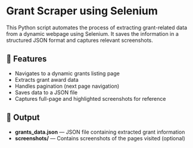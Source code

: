 # Grant Scraper using Selenium

This Python script automates the process of extracting grant-related data from a dynamic webpage using Selenium. It saves the information in a structured JSON format and captures relevant screenshots.

## 📌 Features

- Navigates to a dynamic grants listing page
- Extracts grant award data
- Handles pagination (next page navigation)
- Saves data to a JSON file
- Captures full-page and highlighted screenshots for reference

## 📂 Output

- **grants_data.json** — JSON file containing extracted grant information
- **screenshots/** — Contains screenshots of the pages visited (optional)


